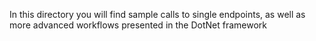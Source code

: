 In this directory you will find sample calls to single endpoints, as well
as more advanced workflows presented in the DotNet framework

